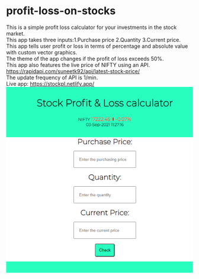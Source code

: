 # profit-loss-on-stocks
This is a simple profit loss calculator for your investments in the stock market.  
This app takes three inputs:1.Purchase price 2.Quantity 3.Current price.  
This app tells user profit or loss in terms of percentage and absolute value with custom vector graphics.  
The theme of the app changes if the profit of loss exceeds 50%.  
This app also features the live price of NIFTY using an API.    
https://rapidapi.com/suneetk92/api/latest-stock-price/    
The update frequency of API is 1/min.   
Live app: https://stockpl.netlify.app/      
![Website image](p&l.PNG)
